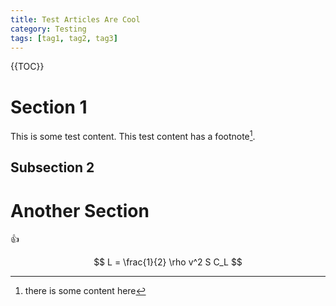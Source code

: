 ```yaml
---
title: Test Articles Are Cool
category: Testing
tags: [tag1, tag2, tag3]
---
```


{{TOC}}

# Section 1

This is some test content.
This test content has a footnote[^1].

## Subsection 2

# Another Section

:+1:

$$
L = \frac{1}{2} \rho v^2 S C_L
$$

[^1]: there is some content here
